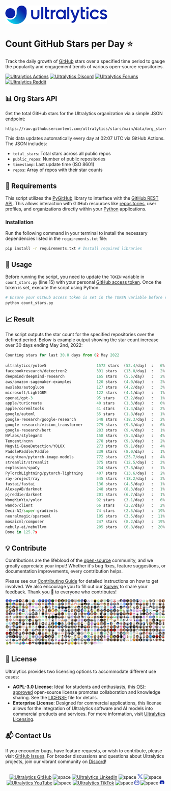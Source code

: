 <a href="https://www.ultralytics.com/"><img src="https://raw.githubusercontent.com/ultralytics/assets/main/logo/Ultralytics_Logotype_Original.svg" width="320" alt="Ultralytics logo"></a>

# Count GitHub Stars per Day ⭐️

Track the daily growth of [GitHub](https://github.com/) stars over a specified time period to gauge the popularity and engagement trends of various open-source repositories.

[![Ultralytics Actions](https://github.com/ultralytics/stars/actions/workflows/format.yml/badge.svg)](https://github.com/ultralytics/stars/actions/workflows/format.yml)
[![Ultralytics Discord](https://img.shields.io/discord/1089800235347353640?logo=discord&logoColor=white&label=Discord&color=blue)](https://discord.com/invite/ultralytics)
[![Ultralytics Forums](https://img.shields.io/discourse/users?server=https%3A%2F%2Fcommunity.ultralytics.com&logo=discourse&label=Forums&color=blue)](https://community.ultralytics.com/)
[![Ultralytics Reddit](https://img.shields.io/reddit/subreddit-subscribers/ultralytics?style=flat&logo=reddit&logoColor=white&label=Reddit&color=blue)](https://reddit.com/r/ultralytics)

## 📊 Org Stars API

Get the total GitHub stars for the Ultralytics organization via a simple JSON endpoint:

```
https://raw.githubusercontent.com/ultralytics/stars/main/data/org_stars.json
```

This data updates automatically every day at 02:07 UTC via GitHub Actions. The JSON includes:

- `total_stars`: Total stars across all public repos
- `public_repos`: Number of public repositories
- `timestamp`: Last update time (ISO 8601)
- `repos`: Array of repos with their star counts

## 📌 Requirements

This script utilizes the [PyGitHub](https://pygithub.readthedocs.io/en/latest/) library to interface with the [GitHub REST API](https://docs.github.com/en/rest). This allows interaction with GitHub resources like [repositories](https://docs.ultralytics.com/models/), user profiles, and organizations directly within your [Python](https://docs.ultralytics.com/usage/python/) applications.

### Installation

Run the following command in your terminal to install the necessary dependencies listed in the `requirements.txt` file:

```bash
pip install -r requirements.txt # Install required libraries
```

## 🚀 Usage

Before running the script, you need to update the `TOKEN` variable in `count_stars.py` (line 15) with your personal [GitHub access token](https://docs.github.com/en/authentication/keeping-your-account-and-data-secure/managing-your-personal-access-tokens). Once the token is set, execute the script using Python:

```python
# Ensure your GitHub access token is set in the TOKEN variable before running.
python count_stars.py
```

## 📈 Result

The script outputs the star count for the specified repositories over the defined period. Below is example output showing the star count increase over 30 days ending May 2nd, 2022:

```python
Counting stars for last 30.0 days from 02 May 2022

ultralytics/yolov5                      1572 stars  (52.4/day)  :   6%|▌         | 1572/25683 [00:16<04:15, 94.53it/s]
facebookresearch/detectron2             391 stars   (13.0/day)  :   2%|▏         | 391/20723 [00:04<03:56, 85.86it/s]
deepmind/deepmind-research              165 stars   (5.5/day)   :   2%|▏         | 165/10079 [00:01<01:50, 89.52it/s]
aws/amazon-sagemaker-examples           120 stars   (4.0/day)   :   2%|▏         | 120/6830 [00:02<02:16, 49.17it/s]
awslabs/autogluon                       127 stars   (4.2/day)   :   3%|▎         | 127/4436 [00:01<01:00, 71.45it/s]
microsoft/LightGBM                      122 stars   (4.1/day)   :   1%|          | 122/13730 [00:01<03:10, 71.54it/s]
openai/gpt-3                            95 stars    (3.2/day)   :   1%|          | 95/11225 [00:01<03:34, 52.00it/s]
apple/turicreate                        40 stars    (1.3/day)   :   0%|          | 40/10676 [00:00<02:24, 73.59it/s]
apple/coremltools                       41 stars    (1.4/day)   :   2%|▏         | 41/2641 [00:00<00:46, 56.00it/s]
google/automl                           55 stars    (1.8/day)   :   1%|          | 55/4991 [00:00<01:25, 57.53it/s]
google-research/google-research         548 stars   (18.3/day)  :   2%|▏         | 548/23087 [00:07<05:11, 72.37it/s]
google-research/vision_transformer      279 stars   (9.3/day)   :   6%|▌         | 279/5043 [00:02<00:49, 95.93it/s]
google-research/bert                    283 stars   (9.4/day)   :   1%|          | 283/31066 [00:03<07:01, 73.11it/s]
NVlabs/stylegan3                        158 stars   (5.3/day)   :   4%|▍         | 158/4045 [00:01<00:44, 86.41it/s]
Tencent/ncnn                            278 stars   (9.3/day)   :   2%|▏         | 278/14440 [00:03<02:41, 87.55it/s]
Megvii-BaseDetection/YOLOX              273 stars   (9.1/day)   :   4%|▍         | 273/6286 [00:02<01:04, 92.53it/s]
PaddlePaddle/Paddle                     239 stars   (8.0/day)   :   1%|▏         | 239/18086 [00:02<03:33, 83.73it/s]
rwightman/pytorch-image-models          772 stars   (25.7/day)  :   4%|▍         | 772/18169 [00:08<03:21, 86.24it/s]
streamlit/streamlit                     375 stars   (12.5/day)  :   2%|▏         | 375/18834 [00:03<03:07, 98.67it/s]
explosion/spaCy                         234 stars   (7.8/day)   :   1%|          | 234/23249 [00:02<03:47, 101.24it/s]
PyTorchLightning/pytorch-lightning      407 stars   (13.6/day)  :   2%|▏         | 407/18246 [00:04<03:02, 97.83it/s]
ray-project/ray                         545 stars   (18.2/day)  :   3%|▎         | 545/20228 [00:05<03:03, 107.33it/s]
fastai/fastai                           136 stars   (4.5/day)   :   1%|          | 136/22202 [00:01<04:28, 82.22it/s]
AlexeyAB/darknet                        248 stars   (8.3/day)   :   1%|▏         | 248/18993 [00:02<03:40, 84.84it/s]
pjreddie/darknet                        201 stars   (6.7/day)   :   1%|          | 201/22651 [00:02<05:13, 71.62it/s]
WongKinYiu/yolor                        92 stars    (3.1/day)   :   6%|▌         | 92/1559 [00:01<00:16, 87.69it/s]
wandb/client                            66 stars    (2.2/day)   :   2%|▏         | 66/3853 [00:00<00:46, 82.16it/s]
Deci-AI/super-gradients                 74 stars    (2.5/day)   :  19%|█▉        | 74/380 [00:00<00:03, 96.71it/s]
neuralmagic/sparseml                    105 stars   (3.5/day)   :  11%|█         | 105/947 [00:01<00:08, 101.97it/s]
mosaicml/composer                       247 stars   (8.2/day)   :  19%|█▉        | 247/1306 [00:02<00:10, 104.76it/s]
nebuly-ai/nebullvm                      205 stars   (6.8/day)   :  20%|█▉        | 205/1045 [00:02<00:08, 97.46it/s]
Done in 125.7s
```

## 💡 Contribute

Contributions are the lifeblood of the [open-source](https://www.ultralytics.com/blog/tips-to-start-contributing-to-ultralytics-open-source-projects) community, and we greatly appreciate your input! Whether it's bug fixes, feature suggestions, or documentation improvements, every contribution helps.

Please see our [Contributing Guide](https://docs.ultralytics.com/help/contributing/) for detailed instructions on how to get involved. We also encourage you to fill out our [Survey](https://www.ultralytics.com/survey?utm_source=github&utm_medium=social&utm_campaign=Survey) to share your feedback. Thank you 🙏 to everyone who contributes!

[![Ultralytics open-source contributors](https://raw.githubusercontent.com/ultralytics/assets/main/im/image-contributors.png)](https://github.com/ultralytics/ultralytics/graphs/contributors)

## 📝 License

Ultralytics provides two licensing options to accommodate different use cases:

- **AGPL-3.0 License**: Ideal for students and enthusiasts, this [OSI-approved](https://opensource.org/license/agpl-v3) open-source license promotes collaboration and knowledge sharing. See the [LICENSE](https://github.com/ultralytics/stars/blob/main/LICENSE) file for details.
- **Enterprise License**: Designed for commercial applications, this license allows for the integration of Ultralytics software and AI models into commercial products and services. For more information, visit [Ultralytics Licensing](https://www.ultralytics.com/license).

## 📬 Contact Us

If you encounter bugs, have feature requests, or wish to contribute, please visit [GitHub Issues](https://github.com/ultralytics/stars/issues). For broader discussions and questions about Ultralytics projects, join our vibrant community on [Discord](https://discord.com/invite/ultralytics)!

<br>
<div align="center">
  <a href="https://github.com/ultralytics"><img src="https://github.com/ultralytics/assets/raw/main/social/logo-social-github.png" width="3%" alt="Ultralytics GitHub"></a>
  <img src="https://github.com/ultralytics/assets/raw/main/social/logo-transparent.png" width="3%" alt="space">
  <a href="https://www.linkedin.com/company/ultralytics/"><img src="https://github.com/ultralytics/assets/raw/main/social/logo-social-linkedin.png" width="3%" alt="Ultralytics LinkedIn"></a>
  <img src="https://github.com/ultralytics/assets/raw/main/social/logo-transparent.png" width="3%" alt="space">
  <a href="https://twitter.com/ultralytics"><img src="https://github.com/ultralytics/assets/raw/main/social/logo-social-twitter.png" width="3%" alt="Ultralytics Twitter"></a>
  <img src="https://github.com/ultralytics/assets/raw/main/social/logo-transparent.png" width="3%" alt="space">
  <a href="https://youtube.com/ultralytics?sub_confirmation=1"><img src="https://github.com/ultralytics/assets/raw/main/social/logo-social-youtube.png" width="3%" alt="Ultralytics YouTube"></a>
  <img src="https://github.com/ultralytics/assets/raw/main/social/logo-transparent.png" width="3%" alt="space">
  <a href="https://www.tiktok.com/@ultralytics"><img src="https://github.com/ultralytics/assets/raw/main/social/logo-social-tiktok.png" width="3%" alt="Ultralytics TikTok"></a>
  <img src="https://github.com/ultralytics/assets/raw/main/social/logo-transparent.png" width="3%" alt="space">
  <a href="https://ultralytics.com/bilibili"><img src="https://github.com/ultralytics/assets/raw/main/social/logo-social-bilibili.png" width="3%" alt="Ultralytics BiliBili"></a>
  <img src="https://github.com/ultralytics/assets/raw/main/social/logo-transparent.png" width="3%" alt="space">
  <a href="https://discord.com/invite/ultralytics"><img src="https://github.com/ultralytics/assets/raw/main/social/logo-social-discord.png" width="3%" alt="Ultralytics Discord"></a>
</div>
